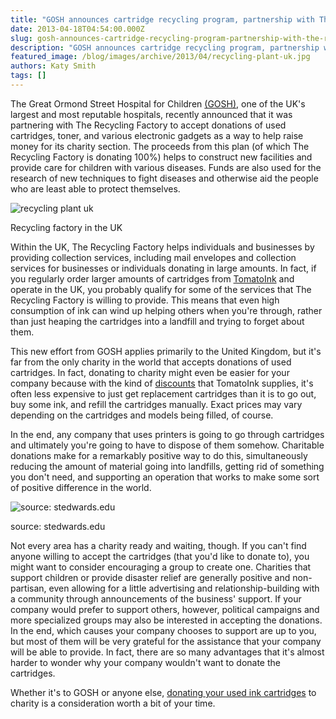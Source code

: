 ```yaml
---
title: "GOSH announces cartridge recycling program, partnership with The Recycling Factory"
date: 2013-04-18T04:54:00.000Z
slug: gosh-announces-cartridge-recycling-program-partnership-with-the-recycling-factory
description: "GOSH announces cartridge recycling program, partnership with The Recycling Factory"
featured_image: /blog/images/archive/2013/04/recycling-plant-uk.jpg
authors: Katy Smith
tags: []
---
```


The Great Ormond Street Hospital for Children [(GOSH)](http://www.gosh.nhs.uk/), one of the UK's largest and most reputable hospitals, recently announced that it was partnering with The Recycling Factory to accept donations of used cartridges, toner, and various electronic gadgets as a way to help raise money for its charity section. The proceeds from this plan (of which The Recycling Factory is donating 100%) helps to construct new facilities and provide care for children with various diseases. Funds are also used for the research of new techniques to fight diseases and otherwise aid the people who are least able to protect themselves.

![recycling plant uk](/blog/images/archive/2013/04/recycling-plant-uk.jpg)

Recycling factory in the UK

Within the UK, The Recycling Factory helps individuals and businesses by providing collection services, including mail envelopes and collection services for businesses or individuals donating in large amounts. In fact, if you regularly order larger amounts of cartridges from [TomatoInk](https://www.tomatoink.com/) and operate in the UK, you probably qualify for some of the services that The Recycling Factory is willing to provide. This means that even high consumption of ink can wind up helping others when you're through, rather than just heaping the cartridges into a landfill and trying to forget about them.

This new effort from GOSH applies primarily to the United Kingdom, but it's far from the only charity in the world that accepts donations of used cartridges. In fact, donating to charity might even be easier for your company because with the kind of [discounts](https://www.tomatoink.com/) that TomatoInk supplies, it's often less expensive to just get replacement cartridges than it is to go out, buy some ink, and refill the cartridges manually. Exact prices may vary depending on the cartridges and models being filled, of course.

In the end, any company that uses printers is going to go through cartridges and ultimately you're going to have to dispose of them somehow. Charitable donations make for a remarkably positive way to do this, simultaneously reducing the amount of material going into landfills, getting rid of something you don't need, and supporting an operation that works to make some sort of positive difference in the world.

![source: stedwards.edu](/blog/images/archive/2013/03/green-people-circle-480x280.jpg)

source: stedwards.edu

Not every area has a charity ready and waiting, though. If you can't find anyone willing to accept the cartridges (that you'd like to donate to), you might want to consider encouraging a group to create one. Charities that support children or provide disaster relief are generally positive and non-partisan, even allowing for a little advertising and relationship-building with a community through announcements of the business' support. If your company would prefer to support others, however, political campaigns and more specialized groups may also be interested in accepting the donations. In the end, which causes your company chooses to support are up to you, but most of them will be very grateful for the assistance that your company will be able to provide. In fact, there are so many advantages that it's almost harder to wonder why your company wouldn't want to donate the cartridges.

Whether it's to GOSH or anyone else, [donating your used ink cartridges](https://www.tomatoink.com/environmentally-friendly-green-ink-and-toner-cartridges) to charity is a consideration worth a bit of your time.